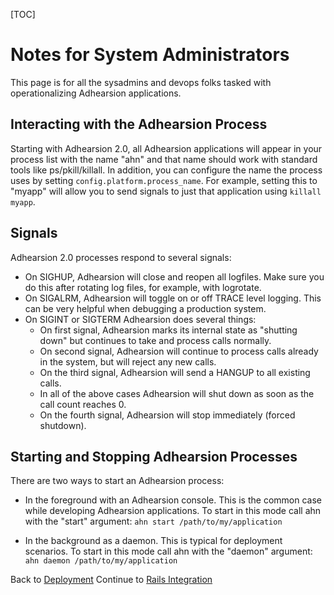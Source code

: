 [TOC]

# Notes for System Administrators

This page is for all the sysadmins and devops folks tasked with operationalizing Adhearsion applications.

## Interacting with the Adhearsion Process

Starting with Adhearsion 2.0, all Adhearsion applications will appear in your process list with the name "ahn" and that name should work with standard tools like ps/pkill/killall. In addition, you can configure the name the process uses by setting `config.platform.process_name`.  For example, setting this to "myapp" will allow you to send signals to just that application using `killall myapp`.

## Signals

Adhearsion 2.0 processes respond to several signals:

* On SIGHUP, Adhearsion will close and reopen all logfiles.  Make sure you do this after rotating log files, for example, with logrotate.
* On SIGALRM, Adhearsion will toggle on or off TRACE level logging.  This can be very helpful when debugging a production system.
* On SIGINT or SIGTERM Adhearsion does several things:
    - On first signal, Adhearsion marks its internal state as "shutting down" but continues to take and process calls normally.
    - On second signal, Adhearsion will continue to process calls already in the system, but will reject any new calls.
    - On the third signal, Adhearsion will send a HANGUP to all existing calls.
    - In all of the above cases Adhearsion will shut down as soon as the call count reaches 0.
    - On the fourth signal, Adhearsion will stop immediately (forced shutdown).

## Starting and Stopping Adhearsion Processes

There are two ways to start an Adhearsion process:

* In the foreground with an Adhearsion console.  This is the common case while developing Adhearsion applications.  To start in this mode call ahn with the "start" argument: `ahn start /path/to/my/application`

* In the background as a daemon.  This is typical for deployment scenarios.  To start in this mode call ahn with the "daemon" argument: `ahn daemon /path/to/my/application`

<a href="#" rel="docs-nav-active" style="display:none;">docs-nav-best-practices</a>

<div class='docs-progress-nav'>
  <span class='back'>
    Back to <a href="/docs/best-practices/deployment">Deployment</a>
  </span>
  <span class='forward'>
    Continue to <a href="/docs/best-practices/rails">Rails Integration</a>
  </span>
</div>
